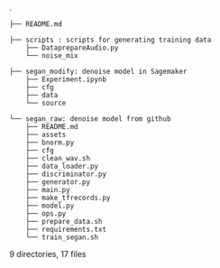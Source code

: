 .
    
    ├── README.md

    ├── scripts : scripts for generating training data
        ├── DataprepareAudio.py
        └── noise_mix

    ├── segan_modify: denoise model in Sagemaker
        ├── Experiment.ipynb
        ├── cfg
        ├── data
        └── source

    └── segan_raw: denoise model from github
        ├── README.md
        ├── assets
        ├── bnorm.py
        ├── cfg
        ├── clean_wav.sh
        ├── data_loader.py
        ├── discriminator.py
        ├── generator.py
        ├── main.py
        ├── make_tfrecords.py
        ├── model.py
        ├── ops.py
        ├── prepare_data.sh
        ├── requirements.txt
        └── train_segan.sh

9 directories, 17 files
